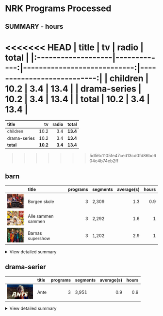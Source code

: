 # NRK Programs Processed
## SUMMARY - hours
<<<<<<< HEAD
| title              | tv   | radio                    |   **total** |
|:-------------------|-------------:|----------------------------:|---------------------------:|
| children | 10.2 | 3.4                  |        **13.4** |
| drama-series | 10.2 | 3.4                  |        **13.4** |
| **total** | **10.2** | **3.4**                  |        **13.4** |
=======
| title              | tv   | radio                    |   **total** |   
|:-------------------|-------------:|----------------------------:|---------------------------:|
| children | 10.2 | 3.4                  |        **13.4** |     
| drama-series | 10.2 | 3.4                  |        **13.4** | 
| **total** | **10.2** | **3.4**                  |        **13.4** |        
>>>>>>> 5d56c1105fe47ced13cd0fd86bc604c4b74eb2ff

## barn
|                                                                                       | title              |   programs | segments   |   average(s) |   hours |
|:--------------------------------------------------------------------------------------|:-------------------|-----------:|:-----------|-------------:|--------:|
| <img src="cachedimages/65lwG2RYIez97JLmKiBMJwTf5TtkecDyLvYyLyhKeLpw.jpg" height="48"> | Borgen skole       |          3 | 2,309      |          1.3 |     0.9 |
| <img src="cachedimages/Cunw69xZv4gApIx5s-RjzAlNvQ4x2gs_u5X9tx75IJrQ.jpg" height="48"> | Alle sammen sammen |          3 | 2,292      |          1.6 |     1   |
| <img src="cachedimages/MBhV845j-22KU4JLQhX06AutGeiOj25l-J4DTt1kJQVw.jpg" height="48"> | Barnas supershow   |          3 | 1,202      |          2.9 |     1   |

<details><summary>View detailed summary</summary>

| title              | program_id   | subtitle                    |   segments |   average(s) |   hours |
|:-------------------|:-------------|:----------------------------|-----------:|-------------:|--------:|
| Alle sammen sammen | MSUB22000113 | 1. episode                  |        753 |          1.6 |     0.3 |
| Alle sammen sammen | MSUB22000213 | 2. episode                  |        763 |          1.6 |     0.3 |
| Alle sammen sammen | MSUB22000313 | 3. episode                  |        776 |          1.6 |     0.4 |
| Barnas supershow   | MSUS01004710 | 1. episode                  |        372 |          3.2 |     0.3 |
| Barnas supershow   | MSUS01004810 | 2. episode                  |        389 |          2.9 |     0.3 |
| Barnas supershow   | MSUS01004910 | 3. episode                  |        441 |          2.6 |     0.3 |
| Borgen skole       | FBUA03003087 | 1. Borgen skole - klasse 6B |        696 |          1.5 |     0.3 |
| Borgen skole       | FBUA03003187 | 2. Borgen skole - klasse 6B |        888 |          1.1 |     0.3 |
| Borgen skole       | FBUA03003287 | 3. Borgen skole - klasse 6B |        725 |          1.4 |     0.3 |
</details>

## drama-serier
|                                                                                       | title   |   programs | segments   |   average(s) |   hours |
|:--------------------------------------------------------------------------------------|:--------|-----------:|:-----------|-------------:|--------:|
| <img src="cachedimages/RnVdXnh0TfNSVOh6yq5TfwtmJ6Rx3ocJZFpjY_O-KoRA.jpg" height="48"> | Ante    |          3 | 3,951      |          0.9 |     0.9 |

<details><summary>View detailed summary</summary>

| title   | program_id   | subtitle   |   segments |   average(s) |   hours |
|:--------|:-------------|:-----------|-----------:|-------------:|--------:|
| Ante    | FBUA06000075 | 1. episode |       1268 |          0.9 |     0.3 |
| Ante    | FBUA06000175 | 2. episode |       1308 |          0.9 |     0.3 |
| Ante    | FBUA06000275 | 3. episode |       1375 |          0.8 |     0.3 |
</details>

